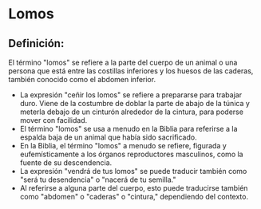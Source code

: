 # Lomos

## Definición: 

El término "lomos" se refiere a la parte del cuerpo de un animal o una persona que está entre las costillas inferiores y los huesos de las caderas, también conocido como el abdomen inferior.

* La expresión "ceñir los lomos" se refiere a prepararse para trabajar duro. Viene de la costumbre de doblar la parte de abajo de la túnica y meterla debajo de un cinturón alrededor de la cintura, para poderse mover con facilidad.
* El término "lomos" se usa a menudo en la Biblia para referirse a la espalda baja de un animal que había sido sacrificado.
* En la Biblia, el término "lomos" a menudo se refiere, figurada y eufemísticamente a los órganos reproductores masculinos, como la fuente de su descendencia.
* La expresión "vendrá de tus lomos" se puede traducir  también como "será tu desendencia" o "nacerá de tu semilla."
* Al referirse a alguna parte del cuerpo, esto puede traducirse también como "abdomen" o "caderas" o "cintura," dependiendo del contexto.

